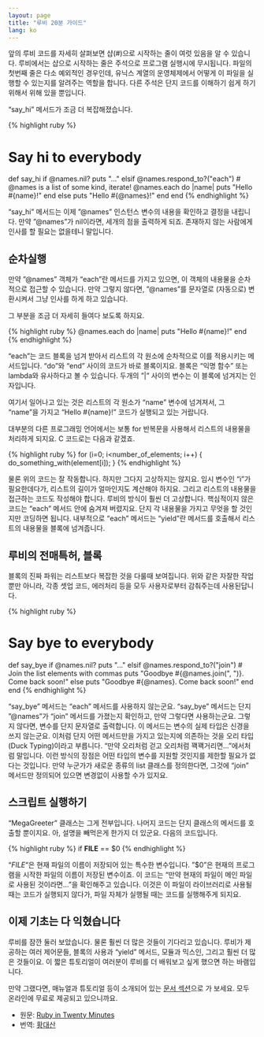 ```yaml
---
layout: page
title: "루비 20분 가이드"
lang: ko
---
```


앞의 루비 코드를 자세히 살펴보면 샵(#)으로 시작하는 줄이 여럿 있음을 알 수 있습니다. 루비에서는 샵으로 시작하는 줄은
주석으로 프로그램 실행시에 무시됩니다. 파일의 첫번째 줄은 다소 예외적인 경우인데, 유닉스 계열의 운영체제에서 어떻게 이 파일을
실행할 수 있는지를 알려주는 역할을 합니다. 다른 주석은 단지 코드를 이해하기 쉽게 하기 위해서 위해 있을 뿐입니다.

“say\_hi” 메서드가 조금 더 복잡해졌습니다.

{% highlight ruby %}
# Say hi to everybody
def say_hi
  if @names.nil?
    puts "..."
  elsif @names.respond_to?("each")
    # @names is a list of some kind, iterate!
    @names.each do |name|
      puts "Hello #{name}!"
    end
  else
    puts "Hello #{@names}!"
  end
end
{% endhighlight %}

“say\_hi” 메서드는 이제 ”@names” 인스턴스 변수의 내용을 확인하고 결정을 내립니다. 만약 ”@names”가
nil이라면, 세개의 점을 출력하게 되죠. 존재하지 않는 사람에게 인사를 할 필요는 없을테니 말입니다.

## 순차실행

만약 ”@names” 객체가 “each”란 메서드를 가지고 있으면, 이 객체의 내용물을 순차적으로 접근할 수 있습니다. 만약
그렇지 않다면, ”@names”를 문자열로 (자동으로) 변환시켜서 그냥 인사를 하게 하고 있습니다.

그 부분을 조금 더 자세히 들여다 보도록 하지요.

{% highlight ruby %}
@names.each do |name|
  puts "Hello #{name}!"
end
{% endhighlight %}

“each”는 코드 블록을 넘겨 받아서 리스트의 각 원소에 순차적으로 이를 적용시키는 메서드입니다. “do”와 “end” 사이의
코드가 바로 블록이지요. 블록은 “익명 함수” 또는 lambda와 유사하다고 볼 수 있습니다. 두개의 ”\|” 사이의 변수는 이
블록에 넘겨지는 인자입니다.

여기서 일어나고 있는 것은 리스트의 각 원소가 “name” 변수에 넘겨져서, 그 “name”을 가지고 “Hello
#\{name}!” 코드가 실행되고 있는 거랍니다.

대부분의 다른 프로그래밍 언어에서는 보통 for 반복문을 사용해서 리스트의 내용물을 처리하게 되지요. C 코드로는 다음과 같겠죠.

{% highlight ruby %}
for (i=0; i<number_of_elements; i++)
{
  do_something_with(element[i]);
}
{% endhighlight %}

물론 위의 코드는 잘 작동합니다. 하지만 그다지 고상하지는 않지요. 임시 변수인 “i”가 필요한데다가, 리스트의 길이가 얼마인지도
계산해야 하지요. 그리고 리스트의 내용물을 접근하는 코드도 작성해야 합니다. 루비의 방식이 훨씬 더 고상합니다. 핵심적이지 않은
코드는 “each” 메서드 안에 숨겨져 버렸지요. 단지 각 내용물을 가지고 무엇을 할 것인지만 코딩하면 됩니다. 내부적으로
“each” 메서드는 “yield”란 메서드를 호출해서 리스트의 내용물을 블록에 넘겨줍니다.

## 루비의 전매특허, 블록

블록의 진짜 파워는 리스트보다 복잡한 것을 다룰때 보여집니다. 위와 같은 자잘한 작업 뿐만 아니라, 각종 셋업 코드, 에러처리
등을 모두 사용자로부터 감춰주는데 사용된답니다.

{% highlight ruby %}
# Say bye to everybody
def say_bye
  if @names.nil?
    puts "..."
  elsif @names.respond_to?("join")
    # Join the list elements with commas
    puts "Goodbye #{@names.join(", ")}.  Come back soon!"
  else
    puts "Goodbye #{@names}.  Come back soon!"
  end
end
{% endhighlight %}

“say\_bye” 메서드는 “each” 메서드를 사용하지 않는군요. “say\_bye” 메서드는 단지 ”@names”가
“join” 메서드를 가졌는지 확인하고, 만약 그렇다면 사용하는군요. 그렇지 않다면, 변수를 단지 문자열로 출력합니다. 이
메서드는 변수의 실제 타입은 신경을 쓰지 않는군요. 이처럼 단지 어떤 메서드만을 가지고 있는지에 의존하는 것을 오리 타입(Duck
Typing)이라고 부릅니다. “만약 오리처럼 걷고 오리처럼 꽥꽥거리면...”에서처럼 말입니다. 이런 방식의 장점은 어떤 타입의
변수를 지원할 것인지를 제한할 필요가 없다는 것입니다. 만약 누군가가 새로운 종류의 list 클래스를 정의한다면, 그것에
“join” 메서드만 정의되어 있으면 변경없이 사용할 수가 있지요.

## 스크립트 실행하기

“MegaGreeter” 클래스는 그게 전부입니다. 나머지 코드는 단지 클래스의 메서드를 호출할 뿐이지요. 아, 설명을 빼먹은게
한가지 더 있군요. 다음의 코드입니다.

{% highlight ruby %}
if __FILE__ == $0
{% endhighlight %}

“*FILE*“은 현재 파일의 이름이 저장되어 있는 특수한 변수입니다. ”$0”은 현재의 프로그램을 시작한 파일의 이름이 저장된
변수이죠. 이 코드는 “만약 현재의 파일이 메인 파일로 사용된 것이라면...”을 확인해주고 있습니다. 이것은 이 파일이
라이브러리로 사용될 때는 코드가 실행되지 않다가, 파일 자체가 실행될 때는 코드를 실행해주게 되지요.

## 이제 기초는 다 익혔습니다

루비를 잠깐 둘러 보았습니다. 물론 훨씬 더 많은 것들이 기다리고 있습니다. 루비가 제공하는 여러 제어문들, 블록의 사용과
“yield” 메서드, 모듈과 믹스인, 그리고 훨씬 더 많은 것들이요. 이 짧은 튜토리얼이 여러분이 루비를 더 배워보고 싶게
했으면 하는 바램입니다.

만약 그랬다면, 매뉴얼과 튜토리얼 등이 소개되어 있는 [문서 섹션](/ko/documentation)으로 가 보세요. 모두
온라인에 무료로 제공되고 있으니까요.

* 원문: [Ruby in Twenty Minutes][1]
* 번역: [황대산][2]



[1]: http://www.ruby-lang.org/en/documentation/quickstart 
[2]: http://beyond.daesan.com 
